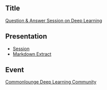 ## Title

[Question & Answer Session on Deep Learning](https://www.commonlounge.com/discussion/afdf4715a6064dbead77fa417c9b1145/main)

## Presentation

* [Session](https://www.commonlounge.com/discussion/afdf4715a6064dbead77fa417c9b1145/main)
* [Markdown Extract](https://github.com/shagunsodhani/Commonlounge-QA)

## Event

[Commonlounge Deep Learning Community](https://www.commonlounge.com/community/9dcdd386cc28446695305db00d2de532)